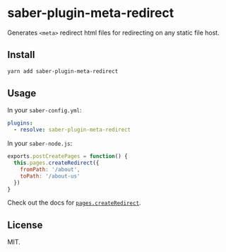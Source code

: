 # saber-plugin-meta-redirect

Generates `<meta>` redirect html files for redirecting on any static file host.

## Install

```bash
yarn add saber-plugin-meta-redirect
```

## Usage

In your `saber-config.yml`:

```yml
plugins:
  - resolve: saber-plugin-meta-redirect
```

In your `saber-node.js`:

```js
exports.postCreatePages = function() {
  this.pages.createRedirect({
    fromPath: '/about',
    toPath: '/about-us'
  })
}
```

Check out the docs for [`pages.createRedirect`](<https://saber.land/docs/saber-instance#pages.createredirect(config)>).

## License

MIT.

